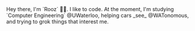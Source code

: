 <div>
Hey there, I'm `Rooz` 🕴🏽. I like to code. At the moment, I'm studying `Computer Engineering` @UWaterloo, helping cars _see_ @WATonomous, and trying to grok things that interest me.
</div>
